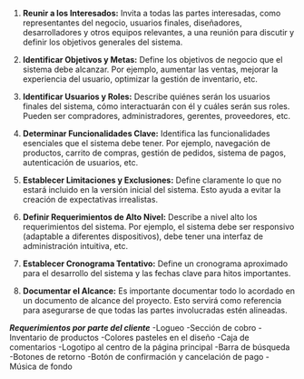 

1. **Reunir a los Interesados:** Invita a todas las partes interesadas, como representantes del negocio, usuarios finales, diseñadores, desarrolladores y otros equipos relevantes, a una reunión para discutir y definir los objetivos generales del sistema.

2. **Identificar Objetivos y Metas:** Define los objetivos de negocio que el sistema debe alcanzar. Por ejemplo, aumentar las ventas, mejorar la experiencia del usuario, optimizar la gestión de inventario, etc.

3. **Identificar Usuarios y Roles:** Describe quiénes serán los usuarios finales del sistema, cómo interactuarán con él y cuáles serán sus roles. Pueden ser compradores, administradores, gerentes, proveedores, etc.

4. **Determinar Funcionalidades Clave:** Identifica las funcionalidades esenciales que el sistema debe tener. Por ejemplo, navegación de productos, carrito de compras, gestión de pedidos, sistema de pagos, autenticación de usuarios, etc.

5. **Establecer Limitaciones y Exclusiones:** Define claramente lo que no estará incluido en la versión inicial del sistema. Esto ayuda a evitar la creación de expectativas irrealistas.

6. **Definir Requerimientos de Alto Nivel:** Describe a nivel alto los requerimientos del sistema. Por ejemplo, el sistema debe ser responsivo (adaptable a diferentes dispositivos), debe tener una interfaz de administración intuitiva, etc.
  
7. **Establecer Cronograma Tentativo:** Define un cronograma aproximado para el desarrollo del sistema y las fechas clave para hitos importantes.

8. **Documentar el Alcance:** Es importante documentar todo lo acordado en un documento de alcance del proyecto. Esto servirá como referencia para asegurarse de que todas las partes involucradas estén alineadas.

***Requerimientos por parte del cliente***
-Logueo
-Sección de cobro
-Inventario de productos
-Colores pasteles en el diseño
-Caja de comentarios
-Logotipo al centro de la página principal
-Barra de búsqueda
-Botones de retorno 
-Botón de confirmación y cancelación de pago
-Música de fondo


